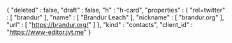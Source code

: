 {
  "deleted" : false,
  "draft" : false,
  "h" : "h-card",
  "properties" : {
    "rel=twitter" : [ "brandur" ],
    "name" : [ "Brandur Leach" ],
    "nickname" : [ "brandur.org" ],
    "url" : [ "https://brandur.org/" ]
  },
  "kind" : "contacts",
  "client_id" : "https://www-editor.jvt.me"
}
